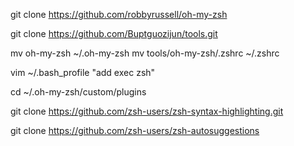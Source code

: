 git clone https://github.com/robbyrussell/oh-my-zsh

git clone https://github.com/Buptguozijun/tools.git

mv oh-my-zsh ~/.oh-my-zsh
mv tools/oh-my-zsh/.zshrc ~/.zshrc

vim ~/.bash_profile 
"add exec zsh"

cd ~/.oh-my-zsh/custom/plugins 

git clone https://github.com/zsh-users/zsh-syntax-highlighting.git

git clone https://github.com/zsh-users/zsh-autosuggestions

